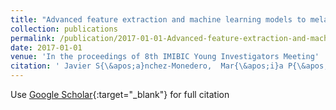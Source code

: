 ```yaml
---
title: "Advanced feature extraction and machine learning models to melanoma and Breslow index detection"
collection: publications
permalink: /publication/2017-01-01-Advanced-feature-extraction-and-machine-learning-models-to-melanoma-and-Breslow-index-detection
date: 2017-01-01
venue: 'In the proceedings of 8th IMIBIC Young Investigators Meeting'
citation: ' Javier S{\&apos;a}nchez-Monedero,  Mar{\&apos;i}a P{\&apos;e}rez-Ortiz,  A. S{\&apos;a}ez,  Pedro Guti{\&apos;e}rrez,  C{\&apos;e}sar Herv{\&apos;a}s-Mart{\&apos;i}nez, &quot;Advanced feature extraction and machine learning models to melanoma and Breslow index detection.&quot; In the proceedings of 8th IMIBIC Young Investigators Meeting, 2017.'
---
```

Use [Google Scholar](https://scholar.google.com/scholar?q=Advanced+feature+extraction+and+machine+learning+models+to+melanoma+and+Breslow+index+detection){:target="_blank"} for full citation
